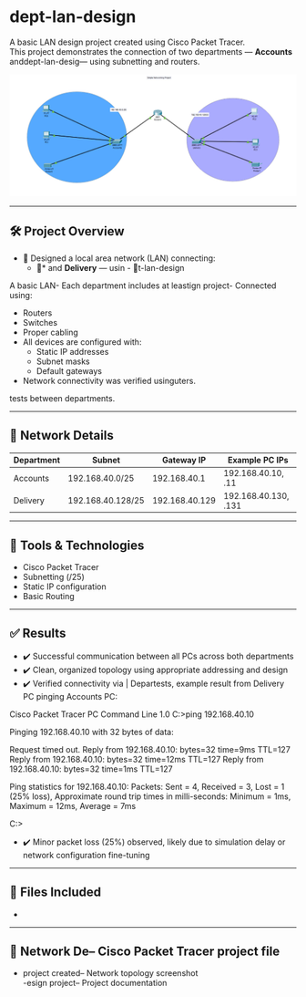 # dept-lan-design

A basic LAN design project created using Cisco Packet Tracer.  
This project demonstrates the connection of two departments — **Accounts** anddept-lan-desig— using subnetting and routers.

![Network Topology](topology.jpg)

---

## 🛠️ Project Overview

- 🔌 Designed a local area network (LAN) connecting:
  - 📁* and **Delivery** — usin  - 🚚t-lan-design

A basic LAN- Each department includes at leastign project- Connected using:
  - Routers
  - Switches
  - Proper cabling
- All devices are configured with:
  - Static IP addresses
  - Subnet masks
  - Default gateways
- Network connectivity was verified usinguters.

tests between departments.

---

## 📡 Network Details

| Department  | Subnet             | Gateway IP        | Example PC IPs          |
|-------------|--------------------|-------------------|--------------------------|
| Accounts    | 192.168.40.0/25    | 192.168.40.1      | 192.168.40.10, .11       |
| Delivery    | 192.168.40.128/25  | 192.168.40.129    | 192.168.40.130, .131     |

---

## 🧰 Tools & Technologies

- Cisco Packet Tracer
- Subnetting (/25)
- Static IP configuration
- Basic Routing

---

## ✅ Results

- ✔️ Successful communication between all PCs across both departments
- ✔️ Clean, organized topology using appropriate addressing and design
- ✔️ Verified connectivity via
| Departests, example result from Delivery PC pinging Accounts PC:

Cisco Packet Tracer PC Command Line 1.0
C:>ping 192.168.40.10

Pinging 192.168.40.10 with 32 bytes of data:

Request timed out.
Reply from 192.168.40.10: bytes=32 time=9ms TTL=127
Reply from 192.168.40.10: bytes=32 time=12ms TTL=127
Reply from 192.168.40.10: bytes=32 time=1ms TTL=127

Ping statistics for 192.168.40.10:
Packets: Sent = 4, Received = 3, Lost = 1 (25% loss),
Approximate round trip times in milli-seconds:
Minimum = 1ms, Maximum = 12ms, Average = 7ms

C:>

- ✔️ Minor packet loss (25%) observed, likely due to simulation delay or network configuration fine-tuning

---

## 📁 Files Included

-

---

## 📡 Network De– Cisco Packet Tracer project file  
- project created– Network topology screenshot  
-esign project– Project documentation
